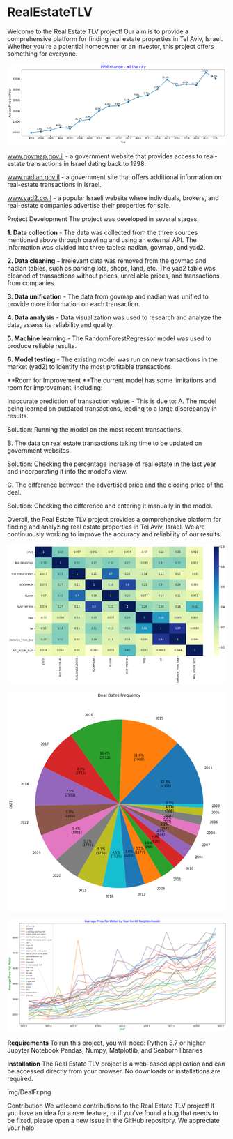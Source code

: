 # RealEstateTLV

Welcome to the Real Estate TLV project! Our aim is to provide a comprehensive platform for finding real estate properties in Tel Aviv, Israel. Whether you're a potential homeowner or an investor, this project offers something for everyone.


 ![PPM!](img/PricePerMeterTLV.png)
 
 
www.govmap.gov.il - a government website that provides access to real-estate transactions in Israel dating back to 1998.

www.nadlan.gov.il - a government site that offers additional information on real-estate transactions in Israel.

www.yad2.co.il - a popular Israeli website where individuals, brokers, and real-estate companies advertise their properties for sale.

Project Development
The project was developed in several stages:

**1. Data collection** - The data was collected from the three sources mentioned above through crawling and using an external API. The information was divided into three tables: nadlan, govmap, and yad2.

**2. Data cleaning** - Irrelevant data was removed from the govmap and nadlan tables, such as parking lots, shops, land, etc. The yad2 table was cleaned of transactions without prices, unreliable prices, and transactions from companies.

**3. Data unification** - The data from govmap and nadlan was unified to provide more information on each transaction.

**4. Data analysis** - Data visualization was used to research and analyze the data, assess its reliability and quality.

**5. Machine learning** - The RandomForestRegressor model was used to produce reliable results.

**6. Model testing** - The existing model was run on new transactions in the market (yad2) to identify the most profitable transactions.


**Room for Improvement
**The current model has some limitations and room for improvement, including:

Inaccurate prediction of transaction values - This is due to:
A. The model being learned on outdated transactions, leading to a large discrepancy in results.

Solution: Running the model on the most recent transactions.

B. The data on real estate transactions taking time to be updated on government websites.

Solution: Checking the percentage increase of real estate in the last year and incorporating it into the model's view.

C. The difference between the advertised price and the closing price of the deal.

Solution: Checking the difference and entering it manually in the model.

Overall, the Real Estate TLV project provides a comprehensive platform for finding and analyzing real estate properties in Tel Aviv, Israel. We are continuously working to improve the accuracy and reliability of our results.
 
![heatmap!](img/heatmaptlv.png)



 ![DealFr!](img/DealFr.png)



 ![n_prices!](img/n_prices.png)

**Requirements**
To run this project, you will need:
Python 3.7 or higher
Jupyter Notebook
Pandas, Numpy, Matplotlib, and Seaborn libraries

**Installation**
The Real Estate TLV project is a web-based application and can be accessed directly from your browser. No downloads or installations are required.

img/DealFr.png

Contribution
We welcome contributions to the Real Estate TLV project! If you have an idea for a new feature, or if you've found a bug that needs to be fixed, please open a new issue in the GitHub repository. We appreciate your help

